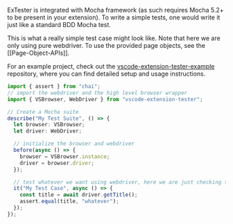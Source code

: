 ExTester is integrated with Mocha framework (as such requires Mocha 5.2+ to be present in your extension). To write a simple tests, one would write it just like a standard BDD Mocha test.

This is what a really simple test case might look like. Note that here we are only using pure webdriver. To use the provided page objects, see the [[Page-Object-APIs]].

For an example project, check out the [vscode-extension-tester-example](https://github.com/redhat-developer/vscode-extension-tester-example) repository, where you can find detailed setup and usage instructions.

```typescript
import { assert } from "chai";
// import the webdriver and the high level browser wrapper
import { VSBrowser, WebDriver } from "vscode-extension-tester";

// Create a Mocha suite
describe("My Test Suite", () => {
  let browser: VSBrowser;
  let driver: WebDriver;

  // initialize the browser and webdriver
  before(async () => {
    browser = VSBrowser.instance;
    driver = browser.driver;
  });

  // test whatever we want using webdriver, here we are just checking the page title
  it("My Test Case", async () => {
    const title = await driver.getTitle();
    assert.equal(title, "whatever");
  });
});
```
